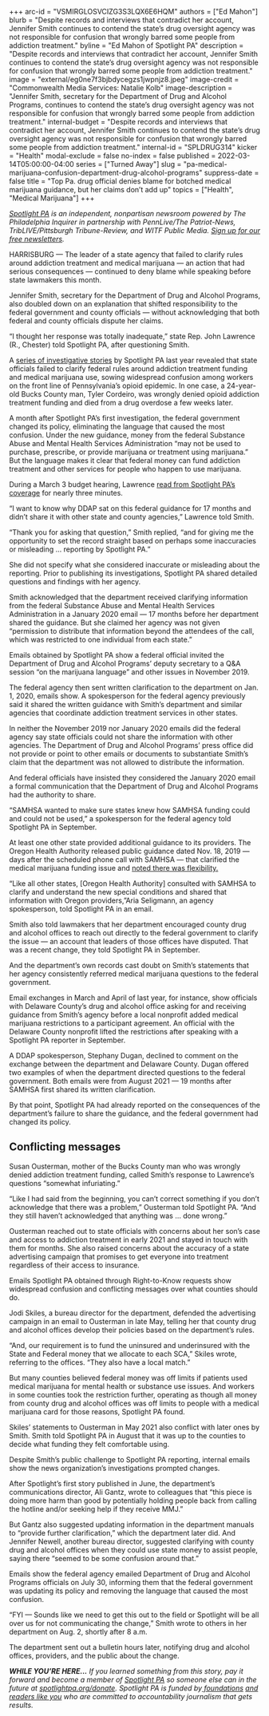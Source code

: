 +++
arc-id = "VSMIRGLOSVCIZG3S3LQX6E6HQM"
authors = ["Ed Mahon"]
blurb = "Despite records and interviews that contradict her account, Jennifer Smith continues to contend the state’s drug oversight agency was not responsible for confusion that wrongly barred some people from addiction treatment."
byline = "Ed Mahon of Spotlight PA"
description = "Despite records and interviews that contradict her account, Jennifer Smith continues to contend the state’s drug oversight agency was not responsible for confusion that wrongly barred some people from addiction treatment."
image = "external/eg0ne7f3bjbdycegzs1jwpnjz8.jpeg"
image-credit = "Commonwealth Media Services: Natalie Kolb"
image-description = "Jennifer Smith, secretary for the Department of Drug and Alcohol Programs, continues to contend the state’s drug oversight agency was not responsible for confusion that wrongly barred some people from addiction treatment."
internal-budget = "Despite records and interviews that contradict her account, Jennifer Smith continues to contend the state’s drug oversight agency was not responsible for confusion that wrongly barred some people from addiction treatment."
internal-id = "SPLDRUG314"
kicker = "Health"
modal-exclude = false
no-index = false
published = 2022-03-14T05:00:00-04:00
series = ["Turned Away"]
slug = "pa-medical-marijuana-confusion-department-drug-alcohol-programs"
suppress-date = false
title = "Top Pa. drug official denies blame for botched medical marijuana guidance, but her claims don’t add up"
topics = ["Health", "Medical Marijuana"]
+++

<a href="https://www.spotlightpa.org/"><i>Spotlight PA</i></a><i> is an independent, nonpartisan newsroom powered by The Philadelphia Inquirer in partnership with PennLive/The Patriot-News, TribLIVE/Pittsburgh Tribune-Review, and WITF Public Media. </i><a href="https://www.spotlightpa.org/newsletters"><i>Sign up for our free newsletters</i></a><i>.</i>

HARRISBURG — The leader of a state agency that failed to clarify rules around addiction treatment and medical marijuana — an action that had serious consequences — continued to deny blame while speaking before state lawmakers this month.

Jennifer Smith, secretary for the Department of Drug and Alcohol Programs, also doubled down on an explanation that shifted responsibility to the federal government and county officials — without acknowledging that both federal and county officials dispute her claims.

“I thought her response was totally inadequate,” state Rep. John Lawrence (R., Chester) told Spotlight PA, after questioning Smith.

<script src="https://www.spotlightpa.org/embed.js" async></script><div data-spl-embed-version="1" data-spl-src="https://www.spotlightpa.org/embeds/newsletter/"></div>

A <a href="https://www.spotlightpa.org/series/turned-away/">series of investigative stories</a> by Spotlight PA last year revealed that state officials failed to clarify federal rules around addiction treatment funding and medical marijuana use, sowing widespread confusion among workers on the front line of Pennsylvania’s opioid epidemic. In one case, a 24-year-old Bucks County man, Tyler Cordeiro, was wrongly denied opioid addiction treatment funding and died from a drug overdose a few weeks later.

A month after Spotlight PA’s first investigation, the federal government changed its policy, eliminating the language that caused the most confusion. Under the new guidance, money from the federal Substance Abuse and Mental Health Services Administration “may not be used to purchase, prescribe, or provide marijuana or treatment using marijuana.” But the language makes it clear that federal money can fund addiction treatment and other services for people who happen to use marijuana.

During a March 3 budget hearing, Lawrence <a href="https://www.spotlightpa.org/news/2021/09/pa-medical-marijuana-addiction-funding-confusion/">read from Spotlight PA’s coverage</a> for nearly three minutes.

“I want to know why DDAP sat on this federal guidance for 17 months and didn’t share it with other state and county agencies,” Lawrence told Smith.

“Thank you for asking that question,” Smith replied, “and for giving me the opportunity to set the record straight based on perhaps some inaccuracies or misleading … reporting by Spotlight PA.”

She did not specify what she considered inaccurate or misleading about the reporting. Prior to publishing its investigations, Spotlight PA shared detailed questions and findings with her agency.

Smith acknowledged that the department received clarifying information from the federal Substance Abuse and Mental Health Services Administration in a January 2020 email — 17 months before her department shared the guidance. But she claimed her agency was not given “permission to distribute that information beyond the attendees of the call, which was restricted to one individual from each state.”

Emails obtained by Spotlight PA show a federal official invited the Department of Drug and Alcohol Programs’ deputy secretary to a Q&amp;A session “on the marijuana language” and other issues in November 2019.

The federal agency then sent written clarification to the department on Jan. 1, 2020, emails show. A spokesperson for the federal agency previously said it shared the written guidance with Smith’s department and similar agencies that coordinate addiction treatment services in other states.

In neither the November 2019 nor January 2020 emails did the federal agency say state officials could not share the information with other agencies. The Department of Drug and Alcohol Programs’ press office did not provide or point to other emails or documents to substantiate Smith’s claim that the department was not allowed to distribute the information.

And federal officials have insisted they considered the January 2020 email a formal communication that the Department of Drug and Alcohol Programs had the authority to share.

“SAMHSA wanted to make sure states knew how SAMHSA funding could and could not be used,” a spokesperson for the federal agency told Spotlight PA in September.

At least one other state provided additional guidance to its providers. The Oregon Health Authority released public guidance dated Nov. 18, 2019 — days after the scheduled phone call with SAMHSA — that clarified the medical marijuana funding issue and <a href="https://www.oregon.gov/oha/HSD/AMH/docs/attestation-faq111819.pdf">noted there was flexibility. </a>

“Like all other states, [Oregon Health Authority] consulted with SAMHSA to clarify and understand the new special conditions and shared that information with Oregon providers,”Aria Seligmann, an agency spokesperson, told Spotlight PA in an email.

Smith also told lawmakers that her department encouraged county drug and alcohol offices to reach out directly to the federal government to clarify the issue — an account that leaders of those offices have disputed. That was a recent change, they told Spotlight PA in September.

And the department’s own records cast doubt on Smith’s statements that her agency consistently referred medical marijuana questions to the federal government.

Email exchanges in March and April of last year, for instance, show officials with Delaware County’s drug and alcohol office asking for and receiving guidance from Smith’s agency before a local nonprofit added medical marijuana restrictions to a participant agreement. An official with the Delaware County nonprofit lifted the restrictions after speaking with a Spotlight PA reporter in September.

A DDAP spokesperson, Stephany Dugan, declined to comment on the exchange between the department and Delaware County. Dugan offered two examples of when the department directed questions to the federal government. Both emails were from August 2021 — 19 months after SAMHSA first shared its written clarification.

By that point, Spotlight PA had already reported on the consequences of the department’s failure to share the guidance, and the federal government had changed its policy.

## Conflicting messages

Susan Ousterman, mother of the Bucks County man who was wrongly denied addiction treatment funding, called Smith’s response to Lawrence’s questions “somewhat infuriating.”

“Like I had said from the beginning, you can’t correct something if you don’t acknowledge that there was a problem,” Ousterman told Spotlight PA. “And they still haven’t acknowledged that anything was … done wrong.”

Ousterman reached out to state officials with concerns about her son’s case and access to addiction treatment in early 2021 and stayed in touch with them for months. She also raised concerns about the accuracy of a state advertising campaign that promises to get everyone into treatment regardless of their access to insurance.

Emails Spotlight PA obtained through Right-to-Know requests show widespread confusion and conflicting messages over what counties should do.

Jodi Skiles, a bureau director for the department, defended the advertising campaign in an email to Ousterman in late May, telling her that county drug and alcohol offices develop their policies based on the department’s rules.

“And, our requirement is to fund the uninsured and underinsured with the State and Federal money that we allocate to each SCA,” Skiles wrote, referring to the offices. “They also have a local match.”

But many counties believed federal money was off limits if patients used medical marijuana for mental health or substance use issues. And workers in some counties took the restriction further, operating as though all money from county drug and alcohol offices was off limits to people with a medical marijuana card for those reasons, Spotlight PA found.

<script src="https://www.spotlightpa.org/embed.js" async></script><div data-spl-embed-version="1" data-spl-src="https://www.spotlightpa.org/embeds/donate/"></div>

Skiles’ statements to Ousterman in May 2021 also conflict with later ones by Smith. Smith told Spotlight PA in August that it was up to the counties to decide what funding they felt comfortable using.

Despite Smith’s public challenge to Spotlight PA reporting, internal emails show the news organization’s investigations prompted changes.

After Spotlight’s first story published in June, the department’s communications director, Ali Gantz, wrote to colleagues that “this piece is doing more harm than good by potentially holding people back from calling the hotline and/or seeking help if they receive MMJ.”

But Gantz also suggested updating information in the department manuals to “provide further clarification,” which the department later did. And Jennifer Newell, another bureau director, suggested clarifying with county drug and alcohol offices when they could use state money to assist people, saying there “seemed to be some confusion around that.”

Emails show the federal agency emailed Department of Drug and Alcohol Programs officials on July 30, informing them that the federal government was updating its policy and removing the language that caused the most confusion.

“FYI — Sounds like we need to get this out to the field or Spotlight will be all over us for not communicating the change,” Smith wrote to others in her department on Aug. 2, shortly after 8 a.m.

The department sent out a bulletin hours later, notifying drug and alcohol offices, providers, and the public about the change.

<i><b>WHILE YOU’RE HERE...</b></i><i> If you learned something from this story, pay it forward and become a member of </i><a href="https://www.spotlightpa.org/"><i>Spotlight PA</i></a><i> so someone else can in the future at </i><a href="http://spotlightpa.org/donate"><i>spotlightpa.org/donate</i></a><i>. Spotlight PA is funded by</i><a href="https://www.spotlightpa.org/support"><i> foundations</i></a><i> </i><a href="https://www.spotlightpa.org/support"><i>and readers like you</i></a><i> who are committed to accountability journalism that gets results.</i>
